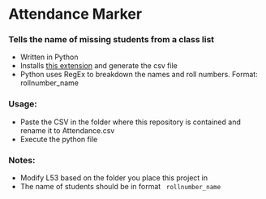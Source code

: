 # Attendance Marker

### Tells the name of missing students from a class list

- Written in Python
- Installs [this extension](https://github.com/al-caughey/Google-Meet-Attendance) and generate the csv file
- Python uses RegEx to breakdown the names and roll numbers. Format: rollnumber_name

### Usage:

- Paste the CSV in the folder where this repository is contained and rename it to Attendance.csv
- Execute the python file

### Notes:
- Modify L53 based on the folder you place this project in
- The name of students should be in format 
`` rollnumber_name``